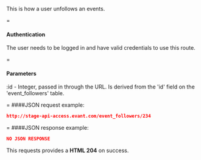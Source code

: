 <!-- --- title: DELETE /event_followers/:id -->

This is how a user unfollows an events.

=
#### Authentication

The user needs to be logged in and have valid credentials to use this route.

=
#### Parameters

:id - Integer, passed in through the URL. Is derived from the 'id' field on the 'event_followers' table.

=
####JSON request example:
```json
http://stage-api-access.evant.com/event_followers/234
```

=
####JSON response example:

```json
NO JSON RESPONSE
```

This requests provides a <strong>HTML 204</strong> on success.